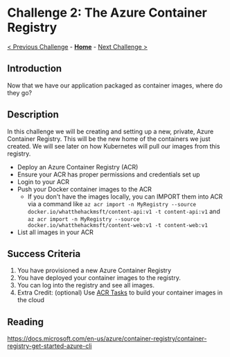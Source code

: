 # Challenge 2: The Azure Container Registry

[< Previous Challenge](./01-containers.md) - **[Home](../README.md)** - [Next Challenge >](./03-k8sintro.md)

## Introduction

Now that we have our application packaged as container images, where do they go?

## Description

In this challenge we will be creating and setting up a new, private, Azure Container Registry. This will be the new home of the containers we just created. We will see later on how Kubernetes will pull our images from this registry.

- Deploy an Azure Container Registry (ACR)
- Ensure your ACR has proper permissions and credentials set up
- Login to your ACR
- Push your Docker container images to the ACR
  - If you don't have the images locally, you can IMPORT them into ACR via a command like `az acr import -n MyRegistry --source docker.io/whatthehackmsft/content-api:v1 -t
        content-api:v1` and `az acr import -n MyRegistry --source docker.io/whatthehackmsft/content-web:v1 -t
        content-web:v1`
- List all images in your ACR

## Success Criteria

1. You have provisioned a new Azure Container Registry
1. You have deployed your container images to the registry.
2. You can log into the registry and see all images.
3. Extra Credit: (optional) Use [ACR Tasks](https://docs.microsoft.com/en-us/azure/container-registry/container-registry-quickstart-task-cli) to build your container images in the cloud

## Reading
https://docs.microsoft.com/en-us/azure/container-registry/container-registry-get-started-azure-cli
